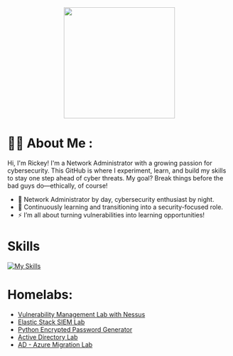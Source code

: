 <div id="header" align="center">
  <img src="https://media.giphy.com/media/0b1qyHhqfjKdnLqrF4/giphy.gif?cid=790b7611xvcw4htccde9lov042tzyijdowg62eyw2o7fzg7v&ep=v1_stickers_search&rid=giphy.gif&ct=s" width="250"/>

</div>
<h1>
  
# :man_technologist: About Me :
Hi, I'm Rickey! I'm a Network Administrator with a growing passion for cybersecurity. This GitHub is where I experiment, learn, and build my skills to stay one step ahead of cyber threats. My goal? Break things before the bad guys do—ethically, of course!
*   🧠  Network Administrator by day, cybersecurity enthusiast by night.
*   🎯  Continuously learning and transitioning into a security-focused role.
*   ⚡  I’m all about turning vulnerabilities into learning opportunities!
  # Skills 
[![My Skills](https://skillicons.dev/icons?i=azure,powershell,linux,kali,apple,py,vscode,windows)](https://skillicons.dev)
# Homelabs:
- [Vulnerability Management Lab with Nessus](https://github.com/StarksRepo/Vulnerability-Management-Lab.git)
- [Elastic Stack SIEM Lab](https://github.com/StarksRepo/Elastic-SIEM-Lab.git)
- [Python Encrypted Password Generator](https://github.com/StarksRepo/Encrypted-Password-Generator-via-Python.git)
- [Active Directory Lab](https://github.com/StarksRepo/Active-Directory-Lab.git)
- [ AD - Azure Migration Lab](https://github.com/StarksRepo/AD-and-Azure-AD-Synchronization-Project.git)

